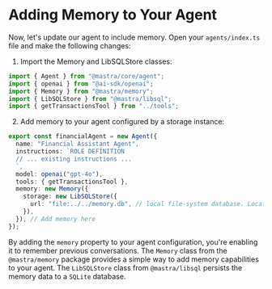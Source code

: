 # Adding Memory to Your Agent

Now, let's update our agent to include memory. Open your `agents/index.ts` file and make the following changes:

1. Import the Memory and LibSQLStore classes:

```typescript
import { Agent } from "@mastra/core/agent";
import { openai } from "@ai-sdk/openai";
import { Memory } from "@mastra/memory";
import { LibSQLStore } from "@mastra/libsql";
import { getTransactionsTool } from "../tools";
```

2. Add memory to your agent configured by a storage instance:

```typescript
export const financialAgent = new Agent({
  name: "Financial Assistant Agent",
  instructions: `ROLE DEFINITION
  // ... existing instructions ...
  `,
  model: openai("gpt-4o"),
  tools: { getTransactionsTool },
  memory: new Memory({
    storage: new LibSQLStore({
      url: "file:../../memory.db", // local file-system database. Location is relative to the output directory `.mastra/output`
    }),
  }), // Add memory here
});
```

By adding the `memory` property to your agent configuration, you're enabling it to remember previous conversations. The `Memory` class from the `@mastra/memory` package provides a simple way to add memory capabilities to your agent. The `LibSQLStore` class from `@mastra/libsql` persists the memory data to a `SQLite` database.
